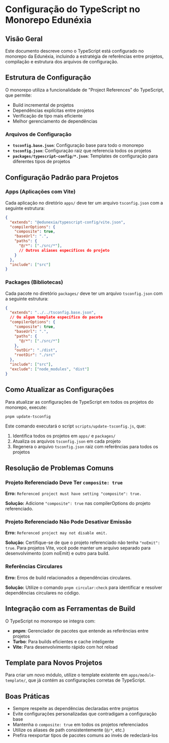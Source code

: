 # Configuração do TypeScript no Monorepo Edunéxia

## Visão Geral

Este documento descreve como o TypeScript está configurado no monorepo da Edunéxia, incluindo a estratégia de referências entre projetos, compilação e estrutura dos arquivos de configuração.

## Estrutura de Configuração

O monorepo utiliza a funcionalidade de "Project References" do TypeScript, que permite:
- Build incremental de projetos
- Dependências explícitas entre projetos
- Verificação de tipo mais eficiente
- Melhor gerenciamento de dependências

### Arquivos de Configuração

- **`tsconfig.base.json`**: Configuração base para todo o monorepo
- **`tsconfig.json`**: Configuração raiz que referencia todos os projetos
- **`packages/typescript-config/*.json`**: Templates de configuração para diferentes tipos de projetos

## Configuração Padrão para Projetos

### Apps (Aplicações com Vite)

Cada aplicação no diretório `apps/` deve ter um arquivo `tsconfig.json` com a seguinte estrutura:

```json
{
  "extends": "@edunexia/typescript-config/vite.json",
  "compilerOptions": {
    "composite": true,
    "baseUrl": ".",
    "paths": {
      "@/*": ["./src/*"],
      // Outros aliases específicos do projeto
    }
  },
  "include": ["src"]
}
```

### Packages (Bibliotecas)

Cada pacote no diretório `packages/` deve ter um arquivo `tsconfig.json` com a seguinte estrutura:

```json
{
  "extends": "../../tsconfig.base.json", 
  // Ou algum template específico do pacote
  "compilerOptions": {
    "composite": true,
    "baseUrl": ".",
    "paths": {
      "@/*": ["./src/*"]
    },
    "outDir": "./dist",
    "rootDir": "./src"
  },
  "include": ["src"],
  "exclude": ["node_modules", "dist"]
}
```

## Como Atualizar as Configurações

Para atualizar as configurações de TypeScript em todos os projetos do monorepo, execute:

```bash
pnpm update-tsconfig
```

Este comando executará o script `scripts/update-tsconfig.js`, que:
1. Identifica todos os projetos em `apps/` e `packages/`
2. Atualiza os arquivos `tsconfig.json` em cada projeto
3. Regenera o arquivo `tsconfig.json` raiz com referências para todos os projetos

## Resolução de Problemas Comuns

### Projeto Referenciado Deve Ter `composite: true`

**Erro:** `Referenced project must have setting "composite": true.`

**Solução:** Adicione `"composite": true` nas compilerOptions do projeto referenciado.

### Projeto Referenciado Não Pode Desativar Emissão

**Erro:** `Referenced project may not disable emit.`

**Solução:** Certifique-se de que o projeto referenciado não tenha `"noEmit": true`. Para projetos Vite, você pode manter um arquivo separado para desenvolvimento (com noEmit) e outro para build.

### Referências Circulares

**Erro:** Erros de build relacionados a dependências circulares.

**Solução:** Utilize o comando `pnpm circular:check` para identificar e resolver dependências circulares no código.

## Integração com as Ferramentas de Build

O TypeScript no monorepo se integra com:
- **pnpm**: Gerenciador de pacotes que entende as referências entre projetos
- **Turbo**: Para builds eficientes e cache inteligente
- **Vite**: Para desenvolvimento rápido com hot reload

## Template para Novos Projetos

Para criar um novo módulo, utilize o template existente em `apps/module-template/`, que já contém as configurações corretas de TypeScript.

## Boas Práticas

- Sempre respeite as dependências declaradas entre projetos
- Evite configurações personalizadas que contradigam a configuração base
- Mantenha o `composite: true` em todos os projetos referenciados
- Utilize os aliases de path consistentemente (`@/*`, etc.)
- Prefira reexportar tipos de pacotes comuns ao invés de redeclará-los 